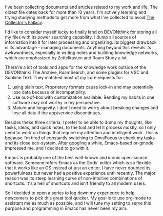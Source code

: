 I've been collecting documents and articles related to my work and life. The oldest file dates back for more than 10 years. I'm actively learning and trying studying methods to get more from what I've collected to avoid [The Collector's Fallacy](https://zettelkasten.de/posts/collectors-fallacy/). 

I'd like to consider myself lucky to finally land on DEVONthink for storing all my files with its power searching capability. I dump all sources of information into it for later processing and organizing. Its biggest drawback is its advantage - managing documents. Anything beyond this reveals its awkwardness, especially in writing notes and building knowledge networks, which are emphasized by Zettelkasten and Roam Study a lot. 

There're a lot of tools and apps for the knowledge work outside of the DEVONthink: The Archive, RoamSearch, and some plugins for VSC and Sublime Text. They matched most of my core requests for:

1.  using plain text. Proprietory formats cause lock-in and may potentially lose data because of incompatibility.
2.  Use out-of-box with customization available. Bending my habits in one software may not worthy in my perspective.
3.  Mature and longevity. I don't need to worry about breaking changes and lose all data if the app/service discontinues.

Besides these three criteria, I prefer to be able to dump my thoughts, like tasks, ideas, and quick notes, to the tool and let it process mostly, so I only need to work on things that require my attention and intelligent work. This is because I'm tired of constantly switching to OmniFocus to check my tasks and its close eco-system. After googling a while, Emacs-based or-gmode impressed me, and I decided to go with it. 

Emacs is probably one of the best well-known and iconic open-source software. Someone refers Emacs as the Gods' editor which is so flexible that it works like an OS instead of just an editor. I have never doubted its powerfulness but never had a positive experience until recently. The major reason was its steep learning curve of non-intuitive combinations of shortcuts. It's a hell of shortcuts and isn't friendly to all modern users.

So I decided to open a series to log down my experience to help newcomers to pick this great tool quicker. My goal is to use org-mode to assistant me as much as possible, and I will tune my setting to serve this purpose and programming in Emacs has never been my aim.

